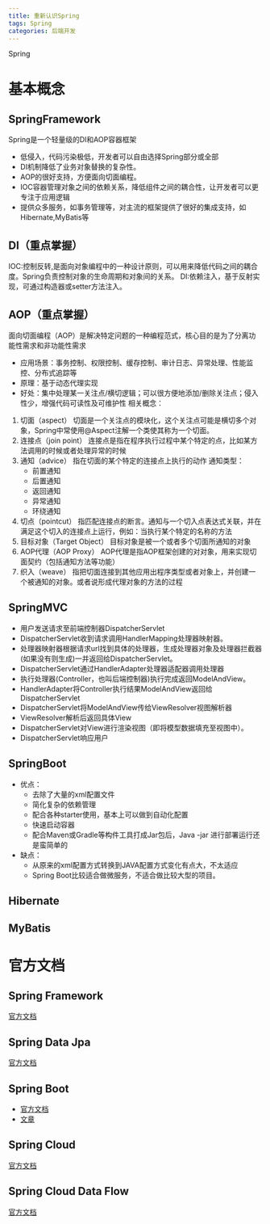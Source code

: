 ```yaml
---
title: 重新认识Spring
tags: Spring
categories: 后端开发
---
```


Spring
<!-- more -->

# 基本概念
## SpringFramework
Spring是一个轻量级的DI和AOP容器框架
* 低侵入，代码污染极低，开发者可以自由选择Spring部分或全部
* DI机制降低了业务对象替换的复杂性。
* AOP的很好支持，方便面向切面编程。
* IOC容器管理对象之间的依赖关系，降低组件之间的耦合性，让开发者可以更专注于应用逻辑
* 提供众多服务，如事务管理等，对主流的框架提供了很好的集成支持，如Hibernate,MyBatis等
    
## DI（重点掌握）
IOC:控制反转,是面向对象编程中的一种设计原则，可以用来降低代码之间的耦合度。Spring负责控制对象的生命周期和对象间的关系。
DI:依赖注入，基于反射实现，可通过构造器或setter方法注入。


## AOP（重点掌握）
面向切面编程（AOP）是解决特定问题的一种编程范式，核心目的是为了分离功能性需求和非功能性需求
* 应用场景：事务控制、权限控制、缓存控制、审计日志、异常处理、性能监控、分布式追踪等
* 原理：基于动态代理实现
* 好处：集中处理某一关注点/横切逻辑；可以很方便地添加/删除关注点；侵入性少，增强代码可读性及可维护性
相关概念：
1. 切面（aspect）
切面是一个关注点的模块化，这个关注点可能是横切多个对象，Spring中常使用@Aspect注解一个类使其称为一个切面。
2. 连接点（join point）
连接点是指在程序执行过程中某个特定的点，比如某方法调用的时候或者处理异常的时候
3. 通知（advice）
指在切面的某个特定的连接点上执行的动作
通知类型：
    * 前置通知
    * 后置通知
    * 返回通知
    * 异常通知
    * 环绕通知
4. 切点（pointcut）
指匹配连接点的断言。通知与一个切入点表达式关联，并在满足这个切入的连接点上运行，例如：当执行某个特定的名称的方法
5. 目标对象（Target Object）
目标对象是被一个或者多个切面所通知的对象
6. AOP代理（AOP Proxy）
AOP代理是指AOP框架创建的对对象，用来实现切面契约（包括通知方法等功能）
7. 织入（weave）
指把切面连接到其他应用出程序类型或者对象上，并创建一个被通知的对象。或者说形成代理对象的方法的过程

## SpringMVC
* 用户发送请求至前端控制器DispatcherServlet
* DispatcherServlet收到请求调用HandlerMapping处理器映射器。
* 处理器映射器根据请求url找到具体的处理器，生成处理器对象及处理器拦截器(如果没有则生成)一并返回给DispatcherServlet。
* DispatcherServlet通过HandlerAdapter处理器适配器调用处理器
* 执行处理器(Controller，也叫后端控制器)执行完成返回ModelAndView。
* HandlerAdapter将Controller执行结果ModelAndView返回给DispatcherServlet
* DispatcherServlet将ModelAndView传给ViewResolver视图解析器
* ViewResolver解析后返回具体View
* DispatcherServlet对View进行渲染视图（即将模型数据填充至视图中）。
* DispatcherServlet响应用户

## SpringBoot
* 优点：
    * 去除了大量的xml配置文件
    * 简化复杂的依赖管理
    * 配合各种starter使用，基本上可以做到自动化配置
    * 快速启动容器
    * 配合Maven或Gradle等构件工具打成Jar包后，Java -jar 进行部署运行还是蛮简单的
* 缺点：
     * 从原来的xml配置方式转换到JAVA配置方式变化有点大，不太适应
     * Spring Boot比较适合做微服务，不适合做比较大型的项目。
     
## Hibernate

## MyBatis

# 官方文档
## Spring Framework
[官方文档](https://docs.spring.io/spring-framework/docs/current/spring-framework-reference/)
## Spring Data Jpa
[官方文档](https://docs.spring.io/spring-data/data-jpa/docs/current/reference/html/)

## Spring Boot
* [官方文档](https://docs.spring.io/spring-boot/docs/current-SNAPSHOT/reference/htmlsingle/)
* [文章](https://blog.csdn.net/fly_zhyu/article/details/76407830)
## Spring Cloud
[官方文档](http://cloud.spring.io/spring-cloud-static/Finchley.RELEASE/single/spring-cloud.html)
## Spring Cloud Data Flow
[官方文档](https://docs.spring.io/spring-cloud-dataflow/docs/current/reference/htmlsingle/#getting-started)